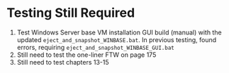 # Testing Still Required
1. Test Windows Server base VM installation GUI build (manual) with the updated `eject_and_snapshot_WINBASE.bat`. In previous testing, found errors, requiring `eject_and_snapshot_WINBASE_GUI.bat`
2. Still need to test the one-liner FTW on page 175
3. Still need to test chapters 13-15
